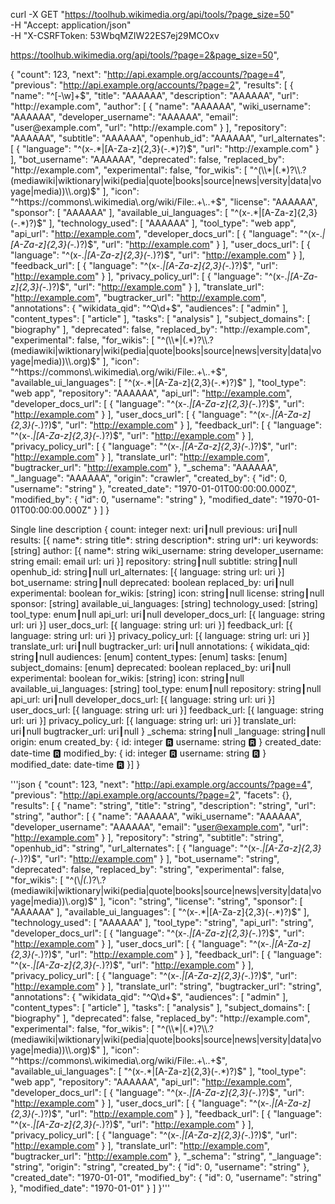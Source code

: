 curl -X GET "https://toolhub.wikimedia.org/api/tools/?page_size=50" \
 -H "Accept: application/json" \
 -H "X-CSRFToken: 53WbqMZIW22ES7ej29MCOxv

https://toolhub.wikimedia.org/api/tools/?page=2&page_size=50",
 

{
  "count": 123,
  "next": "http://api.example.org/accounts/?page=4",
  "previous": "http://api.example.org/accounts/?page=2",
  "results": [
    {
      "name": "^[-\\w]+$",
      "title": "AAAAAA",
      "description": "AAAAAA",
      "url": "http://example.com",
      "author": [
        {
          "name": "AAAAAA",
          "wiki_username": "AAAAAA",
          "developer_username": "AAAAAA",
          "email": "user@example.com",
          "url": "http://example.com"
        }
      ],
      "repository": "AAAAAA",
      "subtitle": "AAAAAA",
      "openhub_id": "AAAAAA",
      "url_alternates": [
        {
          "language": "^(x-.*|[A-Za-z]{2,3}(-.*)?)$",
          "url": "http://example.com"
        }
      ],
      "bot_username": "AAAAAA",
      "deprecated": false,
      "replaced_by": "http://example.com",
      "experimental": false,
      "for_wikis": [
        "^(\\*|(.*)?\\.?(mediawiki|wiktionary|wiki(pedia|quote|books|source|news|versity|data|voyage|media))\\.org)$"
      ],
      "icon": "^https://commons\\.wikimedia\\.org/wiki/File:.+\\..+$",
      "license": "AAAAAA",
      "sponsor": [
        "AAAAAA"
      ],
      "available_ui_languages": [
        "^(x-.*|[A-Za-z]{2,3}(-.*)?)$"
      ],
      "technology_used": [
        "AAAAAA"
      ],
      "tool_type": "web app",
      "api_url": "http://example.com",
      "developer_docs_url": [
        {
          "language": "^(x-.*|[A-Za-z]{2,3}(-.*)?)$",
          "url": "http://example.com"
        }
      ],
      "user_docs_url": [
        {
          "language": "^(x-.*|[A-Za-z]{2,3}(-.*)?)$",
          "url": "http://example.com"
        }
      ],
      "feedback_url": [
        {
          "language": "^(x-.*|[A-Za-z]{2,3}(-.*)?)$",
          "url": "http://example.com"
        }
      ],
      "privacy_policy_url": [
        {
          "language": "^(x-.*|[A-Za-z]{2,3}(-.*)?)$",
          "url": "http://example.com"
        }
      ],
      "translate_url": "http://example.com",
      "bugtracker_url": "http://example.com",
      "annotations": {
        "wikidata_qid": "^Q\\d+$",
        "audiences": [
          "admin"
        ],
        "content_types": [
          "article"
        ],
        "tasks": [
          "analysis"
        ],
        "subject_domains": [
          "biography"
        ],
        "deprecated": false,
        "replaced_by": "http://example.com",
        "experimental": false,
        "for_wikis": [
          "^(\\*|(.*)?\\.?(mediawiki|wiktionary|wiki(pedia|quote|books|source|news|versity|data|voyage|media))\\.org)$"
        ],
        "icon": "^https://commons\\.wikimedia\\.org/wiki/File:.+\\..+$",
        "available_ui_languages": [
          "^(x-.*|[A-Za-z]{2,3}(-.*)?)$"
        ],
        "tool_type": "web app",
        "repository": "AAAAAA",
        "api_url": "http://example.com",
        "developer_docs_url": [
          {
            "language": "^(x-.*|[A-Za-z]{2,3}(-.*)?)$",
            "url": "http://example.com"
          }
        ],
        "user_docs_url": [
          {
            "language": "^(x-.*|[A-Za-z]{2,3}(-.*)?)$",
            "url": "http://example.com"
          }
        ],
        "feedback_url": [
          {
            "language": "^(x-.*|[A-Za-z]{2,3}(-.*)?)$",
            "url": "http://example.com"
          }
        ],
        "privacy_policy_url": [
          {
            "language": "^(x-.*|[A-Za-z]{2,3}(-.*)?)$",
            "url": "http://example.com"
          }
        ],
        "translate_url": "http://example.com",
        "bugtracker_url": "http://example.com"
      },
      "_schema": "AAAAAA",
      "_language": "AAAAAA",
      "origin": "crawler",
      "created_by": {
        "id": 0,
        "username": "string"
      },
      "created_date": "1970-01-01T00:00:00.000Z",
      "modified_by": {
        "id": 0,
        "username": "string"
      },
      "modified_date": "1970-01-01T00:00:00.000Z"
    }
  ]
}


Single line description
{
count: integer
next: uri┃null
previous: uri┃null
results: [{
name*: string
title*: string
description*: string
url*: uri
keywords: [string]
author: [{
name*: string
wiki_username: string
developer_username: string
email: email
url: uri
}]
repository: string┃null
subtitle: string┃null
openhub_id: string┃null
url_alternates: [{
language: string
url: uri
}]
bot_username: string┃null
deprecated: boolean
replaced_by: uri┃null
experimental: boolean
for_wikis: [string]
icon: string┃null
license: string┃null
sponsor: [string]
available_ui_languages: [string]
technology_used: [string]
tool_type: enum┃null
api_url: uri┃null
developer_docs_url: [{
language: string
url: uri
}]
user_docs_url: [{
language: string
url: uri
}]
feedback_url: [{
language: string
url: uri
}]
privacy_policy_url: [{
language: string
url: uri
}]
translate_url: uri┃null
bugtracker_url: uri┃null
annotations: {
wikidata_qid: string┃null
audiences: [enum]
content_types: [enum]
tasks: [enum]
subject_domains: [enum]
deprecated: boolean
replaced_by: uri┃null
experimental: boolean
for_wikis: [string]
icon: string┃null
available_ui_languages: [string]
tool_type: enum┃null
repository: string┃null
api_url: uri┃null
developer_docs_url: [{
language: string
url: uri
}]
user_docs_url: [{
language: string
url: uri
}]
feedback_url: [{
language: string
url: uri
}]
privacy_policy_url: [{
language: string
url: uri
}]
translate_url: uri┃null
bugtracker_url: uri┃null
}
_schema: string┃null
_language: string┃null
origin: enum
created_by: {
id: integer 🆁
username: string 🆁
}
created_date: date-time 🆁
modified_by: {
id: integer 🆁
username: string 🆁
}
modified_date: date-time 🆁
}]
}

'''json
{
  "count": 123,
  "next": "http://api.example.org/accounts/?page=4",
  "previous": "http://api.example.org/accounts/?page=2",
  "facets": {},
  "results": [
    {
      "name": "string",
      "title": "string",
      "description": "string",
      "url": "string",
      "author": [
        {
          "name": "AAAAAA",
          "wiki_username": "AAAAAA",
          "developer_username": "AAAAAA",
          "email": "user@example.com",
          "url": "http://example.com"
        }
      ],
      "repository": "string",
      "subtitle": "string",
      "openhub_id": "string",
      "url_alternates": [
        {
          "language": "^(x-.*|[A-Za-z]{2,3}(-.*)?)$",
          "url": "http://example.com"
        }
      ],
      "bot_username": "string",
      "deprecated": false,
      "replaced_by": "string",
      "experimental": false,
      "for_wikis": [
        "^(\\*|(.*)?\\.?(mediawiki|wiktionary|wiki(pedia|quote|books|source|news|versity|data|voyage|media))\\.org)$"
      ],
      "icon": "string",
      "license": "string",
      "sponsor": [
        "AAAAAA"
      ],
      "available_ui_languages": [
        "^(x-.*|[A-Za-z]{2,3}(-.*)?)$"
      ],
      "technology_used": [
        "AAAAAA"
      ],
      "tool_type": "string",
      "api_url": "string",
      "developer_docs_url": [
        {
          "language": "^(x-.*|[A-Za-z]{2,3}(-.*)?)$",
          "url": "http://example.com"
        }
      ],
      "user_docs_url": [
        {
          "language": "^(x-.*|[A-Za-z]{2,3}(-.*)?)$",
          "url": "http://example.com"
        }
      ],
      "feedback_url": [
        {
          "language": "^(x-.*|[A-Za-z]{2,3}(-.*)?)$",
          "url": "http://example.com"
        }
      ],
      "privacy_policy_url": [
        {
          "language": "^(x-.*|[A-Za-z]{2,3}(-.*)?)$",
          "url": "http://example.com"
        }
      ],
      "translate_url": "string",
      "bugtracker_url": "string",
      "annotations": {
        "wikidata_qid": "^Q\\d+$",
        "audiences": [
          "admin"
        ],
        "content_types": [
          "article"
        ],
        "tasks": [
          "analysis"
        ],
        "subject_domains": [
          "biography"
        ],
        "deprecated": false,
        "replaced_by": "http://example.com",
        "experimental": false,
        "for_wikis": [
          "^(\\*|(.*)?\\.?(mediawiki|wiktionary|wiki(pedia|quote|books|source|news|versity|data|voyage|media))\\.org)$"
        ],
        "icon": "^https://commons\\.wikimedia\\.org/wiki/File:.+\\..+$",
        "available_ui_languages": [
          "^(x-.*|[A-Za-z]{2,3}(-.*)?)$"
        ],
        "tool_type": "web app",
        "repository": "AAAAAA",
        "api_url": "http://example.com",
        "developer_docs_url": [
          {
            "language": "^(x-.*|[A-Za-z]{2,3}(-.*)?)$",
            "url": "http://example.com"
          }
        ],
        "user_docs_url": [
          {
            "language": "^(x-.*|[A-Za-z]{2,3}(-.*)?)$",
            "url": "http://example.com"
          }
        ],
        "feedback_url": [
          {
            "language": "^(x-.*|[A-Za-z]{2,3}(-.*)?)$",
            "url": "http://example.com"
          }
        ],
        "privacy_policy_url": [
          {
            "language": "^(x-.*|[A-Za-z]{2,3}(-.*)?)$",
            "url": "http://example.com"
          }
        ],
        "translate_url": "http://example.com",
        "bugtracker_url": "http://example.com"
      },
      "_schema": "string",
      "_language": "string",
      "origin": "string",
      "created_by": {
        "id": 0,
        "username": "string"
      },
      "created_date": "1970-01-01",
      "modified_by": {
        "id": 0,
        "username": "string"
      },
      "modified_date": "1970-01-01"
    }
  ]
}'''
